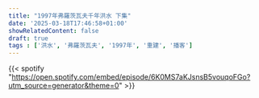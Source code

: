 ```yaml
---
title: "1997年弗羅茨瓦夫千年洪水 下集"
date: '2025-03-18T17:46:58+01:00'
showRelatedContent: false
draft: true
tags : ['洪水', '弗羅茨瓦夫', '1997年', '重建', '播客']
---
```

{{< spotify "https://open.spotify.com/embed/episode/6K0MS7aKJsnsB5vouqoFGo?utm_source=generator&theme=0" >}}
